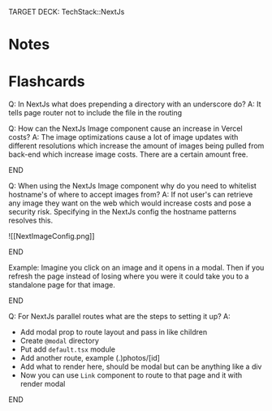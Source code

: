 TARGET DECK: TechStack::NextJs
# Notes

# Flashcards

Q: In NextJs what does prepending a directory with an underscore do?
A: It tells page router not to include the file in the routing
<!--ID: 1721653720997-->

Q: How can the NextJs Image component cause an increase in Vercel costs?
A: The image optimizations cause a lot of image updates with different resolutions which increase the amount of images being pulled from back-end which increase image costs. There are a certain amount free.
<!--ID: 1721654011901-->

END

Q: When using the NextJs Image component why do you need to whitelist hostname's of where to accept images from?
A: If not user's can retrieve any image they want on the web which would increase costs and pose a security risk. Specifying in the NextJs config the hostname patterns resolves this.

![[NextImageConfig.png]]
<!--ID: 1721654011905-->

END

Example: Imagine you click on an image and it opens in a modal. Then if you refresh the page instead of losing where you were it could take you to a standalone page for that image.
<!--ID: 1721654011908-->

END

Q: For NextJs parallel routes what are the steps to setting it up?
A: 
- Add modal prop to route layout and pass in like children
- Create `@modal` directory
- Put add `default.tsx` module
- Add another route, example (.)photos/[id]
- Add what to render here, should be modal but can be anything like a div
- Now you can use `Link` component to route to that page and it with render modal
<!--ID: 1721653720992-->

END
